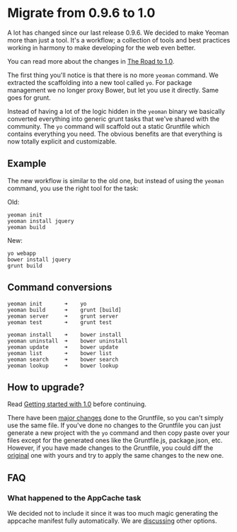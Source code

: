 # Migrate from 0.9.6 to 1.0

A lot has changed since our last release 0.9.6. We decided to make Yeoman more than just a tool. It's a workflow; a collection of tools and best practices working in harmony to make developing for the web even better.

You can read more about the changes in [The Road to 1.0](https://github.com/yeoman/yeoman/wiki/The-Road-to-1.0).

The first thing you'll notice is that there is no more `yeoman` command. We extracted the scaffolding into a new tool called `yo`. For package management we no longer proxy Bower, but let you use it directly. Same goes for grunt.

Instead of having a lot of the logic hidden in the `yeoman` binary we basically converted everything into generic grunt tasks that we've shared with the community. The `yo` command will scaffold out a static Gruntfile which contains everything you need. The obvious benefits are that everything is now totally explicit and customizable.


## Example

The new workflow is similar to the old one, but instead of using the `yeoman` command, you use the right tool for the task:


Old:

```
yeoman init
yeoman install jquery
yeoman build
```

New:

```
yo webapp
bower install jquery
grunt build
```


## Command conversions

```
yeoman init       ➜    yo
yeoman build      ➜    grunt [build]
yeoman server     ➜    grunt server
yeoman test       ➜    grunt test

yeoman install    ➜    bower install
yeoman uninstall  ➜    bower uninstall
yeoman update     ➜    bower update
yeoman list       ➜    bower list
yeoman search     ➜    bower search
yeoman lookup     ➜    bower lookup
```


## How to upgrade?

Read [Getting started with 1.0](https://github.com/yeoman/yeoman/wiki/Getting-started-with-1.0) before continuing.

There have been [major changes](https://github.com/yeoman/generator-webapp/compare/adb4ae52b47f80e2cdcca9557aa461dbce798450...master#diff-8?w=1) done to the Gruntfile, so you can't simply use the same file. If you've done no changes to the Gruntfile you can just generate a new project with the `yo` command and then copy paste over your files except for the generated ones like the Gruntfile.js, package.json, etc. However, if you have made changes to the Gruntfile, you could diff the [original](https://github.com/yeoman/generator-webapp/blob/adb4ae52b47f80e2cdcca9557aa461dbce798450/app/templates/Gruntfile.js) one with yours and try to apply the same changes to the new one.


## FAQ

### What happened to the AppCache task

We decided not to include it since it was too much magic generating the appcache manifest fully automatically.  We are [discussing](https://github.com/yeoman/yeoman/issues/762) other options.